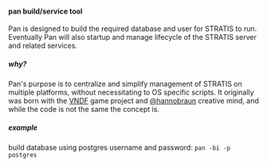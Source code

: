 #### pan build/service tool

Pan is designed to build the required database and user for STRATIS to run. Eventually Pan will also startup and manage lifecycle of the STRATIS server and related services.

##### why?

Pan's purpose is to centralize and simplify management of STRATIS on multiple platforms, without necessitating to OS specific scripts. It originally was born with the [VNDF][] game project and [@hannobraun][] creative mind, and while the code is not the same the concept is.

##### example

build database using postgres username and password:
```pan -bi -p postgres```

[@hannobraun]: https://github.com/hannobraun
[VNDF]: https://github.com/hannobraun/vndf
